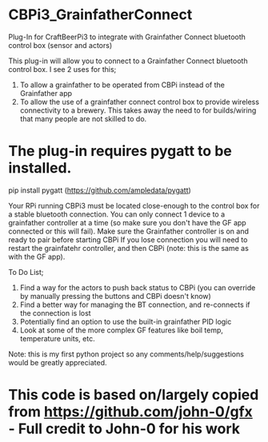 # CBPi3_GrainfatherConnect
Plug-In for CraftBeerPi3 to integrate with Grainfather Connect bluetooth control box (sensor and actors)

This plug-in will allow you to connect to a Grainfather Connect bluetooth control box. I see 2 uses for this;
1) To allow a grainfather to be operated from CBPi instead of the Grainfather app
2) To allow the use of a grainfather connect control box to provide wireless connectivity to a brewery. This takes away the need to for builds/wiring that many people are not skilled to do.

# The plug-in requires pygatt to be installed.
pip install pygatt (https://github.com/ampledata/pygatt)

Your RPi running CBPi3 must be located close-enough to the control box for a stable bluetooth connection.
You can only connect 1 device to a grainfather controller at a time (so make sure you don't have the GF app connected or this will fail).
Make sure the Grainfather controller is on and ready to pair before starting CBPi
If you lose connection you will need to restart the grainfatehr controller, and then CBPi (note: this is the same as with the GF app).


To Do List;
1) Find a way for the actors to push back status to CBPi (you can override by manually pressing the buttons and CBPi doesn't know)
2) Find a better way for managing the BT connection, and re-connects if the connection is lost
3) Potentially find an option to use the built-in grainfather PID logic
4) Look at some of the more complex GF features like boil temp, temperature units, etc.


Note: this is my first python project so any comments/help/suggestions would be greatly appreciated.


# This code is based on/largely copied from https://github.com/john-0/gfx - Full credit to John-0 for his work
